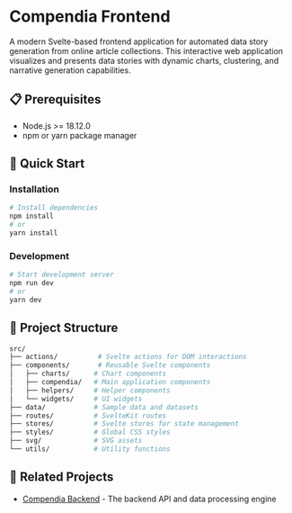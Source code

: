 # Compendia Frontend

A modern Svelte-based frontend application for automated data story generation from online article collections. This interactive web application visualizes and presents data stories with dynamic charts, clustering, and narrative generation capabilities.

## 📋 Prerequisites

- Node.js >= 18.12.0
- npm or yarn package manager

## 🚀 Quick Start

### Installation

```bash
# Install dependencies
npm install
# or
yarn install
```

### Development

```bash
# Start development server
npm run dev
# or
yarn dev
```
## 📁 Project Structure
```bash
src/
├── actions/          # Svelte actions for DOM interactions
├── components/       # Reusable Svelte components
│   ├── charts/      # Chart components
│   ├── compendia/   # Main application components
│   ├── helpers/     # Helper components
│   └── widgets/     # UI widgets
├── data/            # Sample data and datasets
├── routes/          # SvelteKit routes
├── stores/          # Svelte stores for state management
├── styles/          # Global CSS styles
├── svg/             # SVG assets
└── utils/           # Utility functions
```

## 🔗 Related Projects

- [Compendia Backend](../compendia-backend/) - The backend API and data processing engine